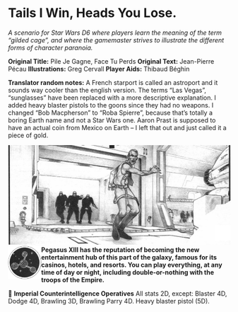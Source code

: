 # Tails I Win, Heads You Lose.
*A scenario for Star Wars D6 where players learn the meaning of the term “gilded cage”, and where the gamemaster strives to illustrate the different forms of character paranoia.*

[banner]: https://github.com/DarthBanjo/swd6-fr-adventures/blob/main/assets/01_banner.jpg "Man Running from ISB Agents" 
[billet]: https://github.com/DarthBanjo/swd6-fr-adventures/blob/main/assets/01_billet.jpg "Transit Billet" 
[lily]: https://github.com/DarthBanjo/swd6-fr-adventures/blob/main/assets/01_lily.jpg "Lily the Entertainer" 
[pegasus]: https://github.com/DarthBanjo/swd6-fr-adventures/blob/main/assets/01_pegasus.png "Pegasus Icon" 
[pegasusmap]: https://github.com/DarthBanjo/swd6-fr-adventures/blob/main/assets/01_station.jpg "Map of Pegasus Station" 

**Original Title:** Pile Je Gagne, Face Tu Perds
**Original Text:** Jean-Pierre Pécau **Illustrations:** Greg Cervall **Player Aids:** Thibaud Béghin

**Translator random notes:** A French starport is called an astroport and it sounds way cooler than the english version. The terms “Las Vegas”, “sunglasses” have been replaced with a more descriptive explanation. I added heavy blaster pistols to the goons since they had no weapons. I changed “Bob Macpherson” to “Roba Spierre”, because that’s totally a boring Earth name and not a Star Wars one. Aaron Prast is supposed to have an actual coin from Mexico on Earth – I left that out and just called it a piece of gold.

![banner]
<b> <img style="float:left;" src="https://github.com/DarthBanjo/swd6-fr-adventures/blob/main/assets/01_pegasus.png" alt="Pegasus Icon" width="75"/>
Pegasus XIII has the reputation of becoming the new entertainment hub of this part of the galaxy, famous for its casinos, hotels, and resorts. You can play everything, at any time of day or night, including double-or-nothing with the troops of the Empire.</b>


🔳 **Imperial Counterintelligence Operatives** All stats 2D, except: Blaster 4D, Dodge 4D, Brawling 3D, Brawling Parry 4D. Heavy blaster pistol (5D).
